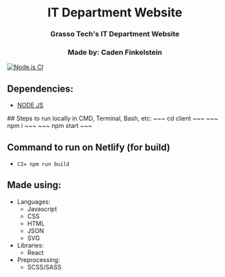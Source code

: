 <div align="left">
<h1 align="center" border="none">IT Department Website</h1>
<h3 align="center">Grasso Tech's IT Department Website</h3>
<h3 align="center">Made by: Caden Finkelstein</h3>

[![Node.js CI](https://github.com/MysticalMike60t/itdepartment/actions/workflows/node.js.yml/badge.svg)](https://github.com/MysticalMike60t/itdepartment/actions/workflows/node.js.yml)
    
<h2>Dependencies:</h2>
<ul>
    <li>
        <a href="https://nodejs.org/en/">NODE JS</a>
    </li>
</ul>
## Steps to run locally in CMD, Terminal, Bash, etc:
~~~
cd client
~~~
~~~
npm i
~~~
~~~
npm start
~~~
<h2>Command to run on Netlify (for build)</h2>
<ul>
    <li>
        <code>CI= npm run build</code>
    </li>
</ul>
<h2>Made using:</h2>
    <ul>
        <li>
            Languages:
            <ul>
                <li>Javascript</li>
                <li>CSS</li>
                <li>HTML</li>
                <li>JSON</li>
                <li>SVG</li>
            </uL>
        </li>
        <li>
            Libraries:
            <ul>
                <li>React</li>
            </ul>
        </li>
        <li>
            Preprocessing:
            <ul>
                <li>SCSS/SASS</li>
            </ul>
        </li>
    </ul>
</div>
